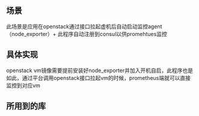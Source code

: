 ## 场景
此场景是应用在openstack通过接口拉起虚机后自动启动监控agent（node_exporter）+ 此程序自动注册到consul以供promehtues监控
## 具体实现
openstack vm镜像需要提前安装好node_exporter并加入开机自启，此程序也是如此，通过平台调用openstack接口拉起vm的时候，prometheus端就可以直接监控到对应vm
## 所用到的库
